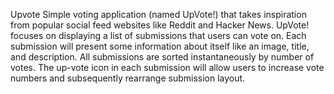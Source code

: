Upvote 
Simple voting application (named UpVote!)
that takes inspiration from popular social feed websites like Reddit and Hacker News.
UpVote! focuses on displaying a list of submissions that users can vote on. Each submission will
present some information about itself like an image, title, and description. All submissions are sorted
instantaneously by number of votes. The up-vote icon in each submission will allow users to increase
vote numbers and subsequently rearrange submission layout.
